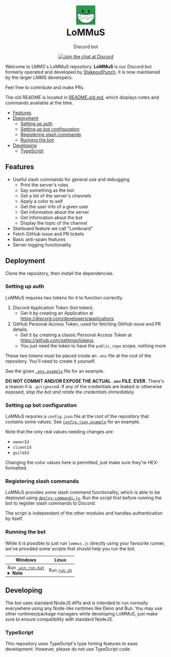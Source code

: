 <div align="center">

<h1>
<img src="lommus.webp" alt="LoMMuS icon" width="60px" /><br>LoMMuS
</h1>
<p>Discord bot</p>
<p>
<a href="https://discord.gg/3sc5su7"><img src="https://img.shields.io/badge/chat-on%20discord-7289DA.svg" alt="Join the chat at Discord"></a>
</p>

</div>

Welcome to LMMS's LoMMuS repository. **LoMMuS** is our Discord bot formerly operated and developed by [StakeoutPunch](https://github.com/StakeoutPunch), it is now maintained by the larger LMMS developers.

Feel free to contribute and make PRs.

The old README is located in [README.old.md](README.old.md), which displays notes and commands available at the time.

- [Features](#features)
- [Deployment](#deployment)
	- [Setting up auth](#setting-up-auth)
	- [Setting up bot configuration](#setting-up-bot-configuration)
	- [Registering slash commands](#registering-slash-commands)
	- [Running the bot](#running-the-bot)
- [Developing](#developing)
	- [TypeScript](#typescript)

## Features

- Useful slash commands for general use and debugging
  - Print the server's rules
  - Say something as the bot
  - Get a list of the server's channels
  - Apply a color to self
  - Get the user info of a given user
  - Get information about the server
  - Get infomration about the bot
  - Display the topic of the channel
- Starboard feature we call "Lomboard"
- Fetch GitHub issue and PR tickets
- Basic anti-spam features
- Server logging functionality

## Deployment

Clone the repository, then install the dependencies.

### Setting up auth

LoMMuS requires two tokens for it to function correctly:

1. Discord Application Token (bot token).
   - Get it by creating an Application at <https://discord.com/developers/applications>
2. GitHub Personal Access Token, used for fetching GitHub issue and PR details.
   - Get it by creating a classic Personal Access Token at <https://github.com/settings/tokens>.
   - You just need the token to have the `public_repo` scope, nothing more

These two tokens must be placed inside an `.env` file at the root of the repository. You'll need to create it yourself.

See the given [`.env.example`](.env.example) file for an example.

**DO NOT COMMIT AND/OR EXPOSE THE ACTUAL `.env` FILE. EVER.** There's a reason it is `.gitignore`d. If any of the credentials are leaked or otherwise exposed, *stop the bot and rotate the credentials immediately.*

### Setting up bot configuration

LoMMuS requires a `config.json` file at the root of the repository that contains some values. See [`config.json.example`](config.json) for an example.

Note that the only real values needing changes are:

- `ownerId`
- `clientId`
- `guildId`

Changing the color values here is permitted, just make sure they're HEX-formatted.

### Registering slash commands

LoMMuS provides some slash command functionality, which is able to be deployed using [`deploy-commands.js`](deploy-commands.js). Run the script first before running the bot to register slash commands to Discord.

The script is independent of the other modules and handles authentication by itself.

### Running the bot

While it is possible to just run `lommus.js` directly using your favourite runner, we've provided some scripts that should help you run the bot.

| Windows | Linux |
| - | - |
| Run [`_win_run.bat`](scripts/_win_run.bat)<br><details><summary>**Note**</summary> This batch script is very rudimentary, and may not work as you expect it to</details> | Run [`run.sh`](scripts/run.sh) |

## Developing

The bot uses standard NodeJS APIs and is intended to run normally everywhere using any Node-like runtimes like Deno and Bun. You may use other runtimes/package managers while developing LoMMuS, just make sure to ensure compatibility with standard NodeJS.

### TypeScript

This repository uses TypeScript's type hinting features to ease development. However, please do not use TypeScript code.
